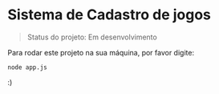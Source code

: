 <h1>Sistema de Cadastro de jogos</h1>

> Status do projeto: Em desenvolvimento

Para rodar este projeto na sua máquina, por favor digite:

```
node app.js
```
:)